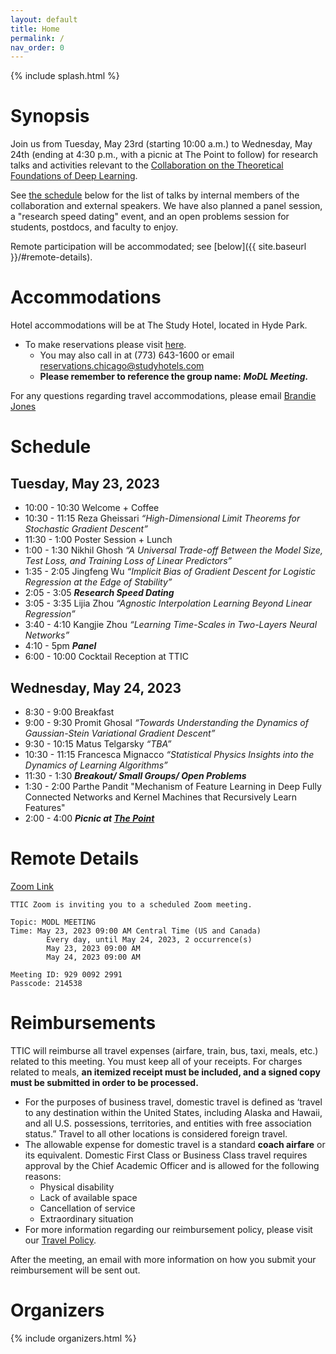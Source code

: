 ```yaml
---
layout: default
title: Home
permalink: /
nav_order: 0
---
```


{% include splash.html %}

# Synopsis

Join us from Tuesday, May 23rd (starting 10:00 a.m.) to Wednesday, May 24th
(ending at 4:30 p.m., with a picnic at The Point to follow) for research talks
and activities relevant to the [Collaboration on the Theoretical Foundations of
Deep Learning](https://deepfoundations.ai/).

See [the schedule]({{site.baseurl}}#schedule) below for the list of talks by
internal members of the collaboration and external speakers. We have also
planned a panel session, a "research speed dating" event, and an open problems
session for students, postdocs, and faculty to enjoy.

Remote participation will be accommodated; see [below]({{ site.baseurl
}}/#remote-details).

# Accommodations

Hotel accommodations will be at The Study Hotel, located in Hyde Park. 
- To make reservations please visit [here](https://reservations.travelclick.com/114529?groupID=3920394).
  - You may also call in at (773) 643-1600 or email [reservations.chicago@studyhotels.com](mailto:reservations.chicago@studyhotels.com)
  - **Please remember to reference the group name:** ***MoDL Meeting.***

For any questions regarding travel accommodations, please email [Brandie
Jones](mailto:bjones@ttic.edu)

# Schedule

## Tuesday, May 23, 2023
- 10:00 - 10:30 Welcome + Coffee
- 10:30 - 11:15 Reza Gheissari *“High-Dimensional Limit Theorems for Stochastic
  Gradient Descent”*
- 11:30 - 1:00 Poster Session + Lunch
- 1:00 - 1:30 Nikhil Ghosh *“A Universal Trade-off Between the Model Size, Test
  Loss, and Training Loss of Linear Predictors”*
- 1:35 - 2:05 Jingfeng Wu *“Implicit Bias of Gradient Descent for Logistic
  Regression at the Edge of Stability”*
- 2:05 - 3:05 ***Research Speed Dating***
- 3:05 - 3:35 Lijia Zhou *“Agnostic Interpolation Learning Beyond Linear
  Regression”*
- 3:40 - 4:10 Kangjie Zhou *“Learning Time-Scales in Two-Layers Neural
  Networks”*
- 4:10 - 5pm ***Panel***
- 6:00 - 10:00 Cocktail Reception at TTIC

## Wednesday, May 24, 2023
- 8:30 - 9:00 Breakfast 
- 9:00 - 9:30 Promit Ghosal *“Towards Understanding the Dynamics of
  Gaussian-Stein Variational Gradient Descent”*
- 9:30 - 10:15 Matus Telgarsky *“TBA”*
- 10:30 - 11:15 Francesca Mignacco *“Statistical Physics Insights into the Dynamics of Learning Algorithms”*
- 11:30 - 1:30 ***Breakout/ Small Groups/ Open Problems***
- 1:30 - 2:00 Parthe Pandit "Mechanism of Feature Learning in Deep Fully
  Connected Networks and Kernel Machines that Recursively Learn Features" 
- 2:00 - 4:00 ***Picnic at [The Point](https://www.promontorypoint.org/)***

# Remote Details


[Zoom Link](https://uchicagogroup.zoom.us/j/92900922991?pwd=ZE96Y1BkNW9vTGovbGszZ0lJZDR1Zz09)

```
TTIC Zoom is inviting you to a scheduled Zoom meeting.

Topic: MODL MEETING
Time: May 23, 2023 09:00 AM Central Time (US and Canada)
        Every day, until May 24, 2023, 2 occurrence(s)
        May 23, 2023 09:00 AM
        May 24, 2023 09:00 AM

Meeting ID: 929 0092 2991
Passcode: 214538
```

# Reimbursements


TTIC will reimburse all travel expenses (airfare, train, bus, taxi, meals,
etc.) related to this meeting. You must keep all of your receipts. For charges
related to meals, **an itemized receipt must be included, and a signed copy must
be submitted in order to be processed.**
 
- For the purposes of business travel, domestic travel is defined as ‘travel to
  any destination within the United States, including Alaska and Hawaii, and
  all U.S. possessions, territories, and entities with free association
  status.”  Travel to all other locations is considered foreign travel.
- The allowable expense for domestic travel is a standard **coach airfare** or
  its equivalent.  Domestic First Class or Business Class travel requires
  approval by the Chief Academic Officer and is allowed for the following
  reasons:
  - Physical disability
  - Lack of available space
  - Cancellation of service
  - Extraordinary situation
- For more information regarding our reimbursement policy, please visit our
  [Travel Policy](https://ttic.edu/dl/travel_policy.pdf).

After the meeting, an email with more information on how you submit your reimbursement will be sent out.

# Organizers

{% include organizers.html %}
